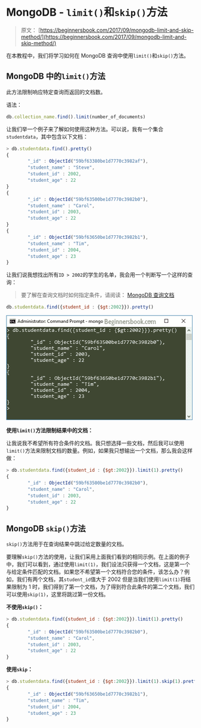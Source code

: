 # MongoDB - `limit()`和`skip()`方法

> 原文： [https://beginnersbook.com/2017/09/mongodb-limit-and-skip-method/](https://beginnersbook.com/2017/09/mongodb-limit-and-skip-method/)

在本教程中，我们将学习如何在 MongoDB 查询中使用`limit()`和`skip()`方法。

## MongoDB 中的`limit()`方法

此方法限制响应特定查询而返回的文档数。

语法：

```js
db.collection_name.find().limit(number_of_documents)
```

让我们举一个例子来了解如何使用这种方法。可以说，我有一个集合`studentdata`，其中包含以下文档：

```js
> db.studentdata.find().pretty()
{
        "_id" : ObjectId("59bf63380be1d7770c3982af"),
        "student_name" : "Steve",
        "student_id" : 2002,
        "student_age" : 22
}
{
        "_id" : ObjectId("59bf63500be1d7770c3982b0"),
        "student_name" : "Carol",
        "student_id" : 2003,
        "student_age" : 22
}
{
        "_id" : ObjectId("59bf63650be1d7770c3982b1"),
        "student_name" : "Tim",
        "student_id" : 2004,
        "student_age" : 23
}
```

让我们说我想找出所有`ID > 2002`的学生的名单，我会用一个判断写一个这样的查询：

> 要了解在查询文档时如何指定条件，请阅读： [MongoDB 查询文档](https://beginnersbook.com/2017/09/mongodb-query-document-using-find-method/)

```js
db.studentdata.find({student_id : {$gt:2002}}).pretty()
```

![MongoDB limit method in Query](img/32fef9988e1185247d3d2880e58c4d48.jpg)

**使用`limit()`方法限制结果中的文档：**

让我说我不希望所有符合条件的文档。我只想选择一些文档，然后我可以使用`limit()`方法来限制文档的数量。例如，如果我只想输出一个文档，那么我会这样做：

```js
> db.studentdata.find({student_id : {$gt:2002}}).limit(1).pretty()
{
        "_id" : ObjectId("59bf63500be1d7770c3982b0"),
        "student_name" : "Carol",
        "student_id" : 2003,
        "student_age" : 22
}
```

## MongoDB `skip()`方法

`skip()`方法用于在查询结果中跳过给定数量的文档。

要理解`skip()`方法的使用，让我们采用上面我们看到的相同示例。在上面的例子中，我们可以看到，通过使用`limit(1)`，我们设法只获得一个文档，这是第一个与给定条件匹配的文档。如果您不希望第一个文档符合您的条件，该怎么办？例如，我们有两个文档，其`student_id`值大于 2002 但是当我们使用`limit(1)`将结果限制为 1 时，我们得到了第一个文档，为了得到符合此条件的第二个文档，我们可以使用`skip(1)`，这里将跳过第一份文档。

**不使用`skip()`：**

```js
> db.studentdata.find({student_id : {$gt:2002}}).limit(1).pretty()
{
        "_id" : ObjectId("59bf63500be1d7770c3982b0"),
        "student_name" : "Carol",
        "student_id" : 2003,
        "student_age" : 22
}
```

**使用`skip`：**

```js
> db.studentdata.find({student_id : {$gt:2002}}).limit(1).skip(1).pretty()
{
        "_id" : ObjectId("59bf63650be1d7770c3982b1"),
        "student_name" : "Tim",
        "student_id" : 2004,
        "student_age" : 23
}
```
